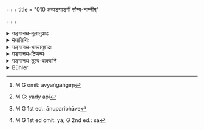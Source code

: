 +++
title = "010 अव्यङ्गाङ्गीं सौम्य-नाम्नीम्"

+++

<details><summary>गङ्गानथ-मूलानुवादः</summary>

One should marry a female with a faultless body, bearing an agreeable name, having her gait like that of the swan or the elephant, having fine hair on the body and the head, and fine teeth, and with tender limbs.—(10)
</details>

<details><summary>मेधातिथिः</summary>

**अव्यङ्गाङ्गीं**[^५१] । अव्यङ्गान्य् अङ्गानि यस्या सैवम् उच्यते । अव्यङ्गशब्दो ऽवैकल्यवचनः, प्रवीणोदारादिशब्दवद् यद्य् अपि[^५२] व्युत्पाद्यते ऽविकलान्य् अङ्गानि यस्येति, अतश् चाङ्गशब्दस्य द्वितीयस्यावयविनि शक्तौचित्येन, संस्थानस्य परिपूर्णता साव्यङ्गशब्देनोच्यते । **सौम्यं** मधुरं **नाम** । "स्त्रीणां सुखोद्यम्" (म्ध् २.३३) अत्र दर्शितम् । **हंस** इव **वारण** इव गच्छति । यादृशी हंसानां हस्तिनां च विलासवती मन्थरा गतिर् यस्याः । **तनु**शब्दो नाल्पवचनः किं तर्ह्य् आनुपरिमाणे[^५३] वर्तते । तन्वङ्गी सोच्यते या[^५४] नातिस्थूला नातिकृशेति । **मृदूनि** सुस्पर्षाकठिनापरुषाण्य् अङ्गानि यस्याः सा । ताम् **उद्वहेत् स्त्रियं** कन्याधिकारात् कन्याम् । 


[^५४]:
     M G 1st ed omit: yā; G 2nd ed.: sā


[^५३]:
     M G 1st ed.: ānuparibhāve


[^५२]:
     M G: yady api


[^५१]:
     M G omit: avyaṅgāṅgīṃ

- <u>यद्य् एवं</u> नालोमिकाम् इत्यादिप्रतिषेधो ऽनर्थको ऽस्माद् एव विधानात् या नैवंरूपा तस्या अविवाह्यता सिद्धा । 

- <u>सत्यम्</u> एवम् । एक एवार्थो द्वाभ्यां विधिमुखेन प्रतिषेधमुखेन चोद्यमानस् तु स्पष्टो बुध्यते । 

- कन्याशब्दश् चात्र प्रकरणाद् अननुभूतसंभोगासु स्त्रीषु प्रवर्तते । तथा च वसिष्ठः- "अस्पृष्टमैथुनां सदृशीं भार्यां विन्देत" (वध् ८.१) इति । न चान्येन संस्कृतान्येन पुनः संस्कर्तुं शक्या, कृतस्य करणाभावात् । अतश् चोढाया अप्रवृत्तभर्तृसंयोगायाः कथंचित् स्वैरिणीत्वे भर्तृप्रवासादिना नान्येन विवाहो ऽस्ति सत्य् अपि कन्यात्वे । तथा चेदृशी वसिष्ठोक्तिर् मध्ये पठिता । अन्यत्राप्य् उक्तम्- "अनन्यपूर्वां यवीयसीं भ्रातृमतीं स्त्रियम् उद्वहेत" इति (च्ड़्। य्ध् १.५२) ॥ ३.१० ॥
</details>

<details><summary>गङ्गानथ-भाष्यानुवादः</summary>

One whose body is free from defects is called ‘*avyaṅgāṅgī*;’ the term ‘*avyaṇga*’ standing for *freedom from defects*; just like such other words as ‘*pravīṇa*,’ ‘*udāra*,’ and the rest. Since the term ‘*avyaṅga*,’ etymologically, means ‘free from defects in the limbs,’ the second ‘*aṇga*’ must be taken as standing for the *whole body*; hence the epithet ‘*avyatiya*’ denotes *fulness or comeliness of the bodily form*.

‘*Saumya*,’ ‘agreeable’—it has been laid down in this book that the names of women should be sweet-sounding and easy to pronounce.

She who moves like the swan or the elephant. That is, one whose gait is as elegant and languid as that of the swan or the elephant.

The term ‘*tanu*,’ ‘*fine*,’ here does not stand for ‘*small*;’ it means moderate. Just as the girl who is neither fat nor leau is called ‘*tanvaṅgī*,’ ‘one with a fine body.’

‘*Mṛdvaṇgī* is one whose limbs are *tender*, not hard or rough.

Such a female ‘*one should marry*.’ ‘*Female*’ here must be taken to stand for the *maiden*, as it is the maiden that is being spoken of in the context.

“If that is so (if this verse also refers to the *maiden*), then the prohibition contained in verse 8 regarding ‘one who has no hair, &c.,’ is superfluous; as the positive injunction, contained in the present verse, implies that ‘one who is not as here described should not be married.’”

True, that is so; the same fact when stated by means of two verses—affirmatively in one and negatively in the other—becomes clearly understood.

In the present context, the term ‘maiden’ is used in the sense of a woman who has not experienced sexual intercourse. Says Vaśiṣṭha—‘One should acquire a wife who has had no sexual intercourse and who is similar to himself.’ But one who has been ‘consecrated’ (by marriage) by one man is no longer capable of being ‘consecrated’ by another; as there can be no doing of what has been already done. So that, if a girl has been married, and her husband goes away before she has had intercourse with him,—if she happens to be a loose woman, she cannot be married to another person, even though she is still a ‘*maiden*’ (in the technical sense); and it is such a maiden that is mentioned in the words of Vaśiṣṭha quoted above. In another work also it is said—‘One should marry a female, never before married by another person, who is younger than himself and has brothers’ (Yājñavalkya, *Ācāra* 52).—(10)
</details>

<details><summary>गङ्गानथ-टिप्पन्यः</summary>

This verse is quoted in *Vīramitrodaya* (Saṃskāra, p. 731) as setting forth the external signs of a marriageable girl;—also in *Vīramitrodaya* (Lakṣaṇa, p. 118) to the same effect;—and in *Madanapārijāta* (p. 132) as setting forth the external signs; and for the *internal* signs it refers to Āśvalāyana who has prescribed the following method;—eight balls should be made of clay brought from eight different places, and after some incantations have been uttered over them, the girl should be asked to pick up one of them; (1) if she picks up that made of clay from fields with rich corn growing, it is a sign that she would have progeny rich in grains; (2) if she picks up that of clay brought from the cattle-shed, she will be rich in cattle; (3) if that of clay from the altar, she will be an expounder of Brahman;—(4) if that of clay from a lake that is never dry, she will be endowed with all riches; (5) if that from the gambling den, she will be crafty;—(6) if that from the road-crossing, she will be inclined to wander about; (7) if that from barren soil, she will be unlucky; (8) and if that from the crematoriuûi, she will destroy her husband.

This verse is quoted in *Aparārka* (p. 78);—in *Saṃskāramayūkha* (p. 74) as laying down the external signs of a marriageable girl;—in
*Saṃskāraratnamālā* (p. 509) which explains ‘*tanulomakeśadaśanā*’ as
‘one the hair on whose chest is scanty, and whose hair and teeth are fine’;—in *Smṛticandrikā* (Saṃskāra, p. 200);—and in *Nṛsiṃha-prasāda* (Saṃskāra, p. 50a).

‘*Putrikādharmaśaṅkayā*’—‘For fear of her having the character of the Appointed Daughter’ (Medhātithi);—‘For fear (in the former case) of her being an Appointed Daughter, and (in the latter) of committing a sin’ (Kullūka, Nārāyaṇa, Rāghavānanda, and ‘others’ in Medhātithi). Govindarāja adopts Medhātithi’s explanation so far as this phrase is concerned; but he gives a somewhat different explanation of the first half of the verse, which according to him, would mean ‘one should not marry a girl who has no brother, *or* whose father is not known’,—the two contingencies being independent; while according to Medhātithi, the second clause (‘whose father is not known’) is subordinate to the former,—the meaning being that the doubt regarding the girl being an ‘appointed daughter’ would arise if there were no brother, *and* if the father were not known; for he adds “if the father is known, there is no fear of the girl being an Appointed Daughter, as he will himself declare whether or not she has been ‘appointed’.”

According to Medhātithi, therefore, in the translation of the verse, we should have ‘and’ instead of ‘*or*’.

This verse is quoted in *Parāśaramādhava* (Ācāra, p. 474), which adds the following notes:—He shall not many a girl with regard to whom it is not known whether or not her father has the intention of making her an ‘appointed daughter;’—the sense is that where there is no fear of this, one may marry the girl, even though she has no brother. The clause ‘*na vijñāyeta vā pitā*’ (which, according to this explanation, means ‘*the intentions* of whose father are not known’) implies that it is possible for the daughter to be ‘appointed’ even without the Father making an agreement to that effect with the bridegroom;—in *Saṃskāramayūkha* (p. 82), which adds that this implies that the daughter can be ‘appointed,’ even without express agreement and declaration.

The verse is quoted also in *Vīramitrodaya* (Saṃskāra, p. 746), where it is explained as meaning that ‘one should not marry a girl with regard to whose father it is not known whether or not he has the intention of making her an Appointed Daughter’; and it adds that it is shown by this that according to all the sages a daughter can become ‘appointed’ even without being openly declared to be so;—and in *Saṃskāraratnamālā* (p. 414), which explains the meaning to be that one should not marry the girl with regard to whom it is not known if her father intends to ‘appoint’ her; and adds the same note as *Saṃskāramayūkha*.

*Madanapārijāta* (p. 136) quotes this verse and reproduces the same
explanation as above, and deduces the conclusion that ‘one should marry the girl in whose case there is no fear of this.’

*Vidhānapārijāta* (p. 699) quotes the verse and adds that ‘in a case
where there is no fear of the father having an intention of making the girl an Appointed Daughter, one may marry the girl, even though she may have no brother.’

This verse is quoted in *Aparārka* (p. 80) as indicating that it is possible for a daughter to be ‘appointed’ secretly; without her being married under that expressed agreement;—and in *Smṛticandrikā* (Saṃskāra p. 181), which adds the same note as *Saṃskāraratnamālā*.
</details>

<details><summary>गङ्गानथ-तुल्य-वाक्यानि</summary>

*Laghu-Āśvalāyana* (15. 2).—‘After due examination, ho shall select a
girl who is horn of a good family, has a pleasing face, nice limbs, nice clothes and of agreeable looks, who has beautiful eyes and is handsome.’

*Śātātapa*. (Vīramitrodaya-Saṃskāra, p. 731).—‘One shall select a girl
who has the voice of the swan, complexion like the clouds and eyes of the tawny colour of honey.’

*Āpastamba* (Vīramitrodaya-Saṃskāra).—‘One shall marry a girl who has
relations, good character, and auspicious marks, and who is free from disease.’
</details>

<details><summary>Bühler</summary>

010	Let him wed a female free from bodily defects, who has an agreeable name, the (graceful) gait of a Hamsa or of an elephant, a moderate (quantity of) hair on the body and on the head, small teeth, and soft limbs.
</details>
